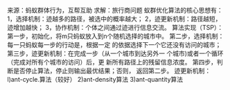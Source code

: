 来源：蚂蚁群体行为，互帮互助
求解：旅行商问题
蚁群优化算法的核心思想有：
1，选择机制：迹越多的路径，被选中的概率越大；
2，迹更新机制：路径越短，迹增加越快；
3，协作机制：个体之间通过迹进行信息交流。
算法实现（TSP）：
第一步，初始化，将m只蚂蚁放入到n个随机选择的城市中。
第二步，选择机制：每一只蚂蚁每一步的行动是，根据一定
的依据选择下一个它还没有访问的城市；
第三步，迹更新机制：在完成一步（从一个城市到达另外一
个城市)或者一个循环（完成对所有个城市的访问）后，更
新所有路径上的残留信息浓度。
第四步，判断是否停止算法，停止则输出最优结果；否则，
返回第二步。
迹更新机制：
l)ant-cycle.算法（较好）
2)ant-density算法
3)ant-quantity算法